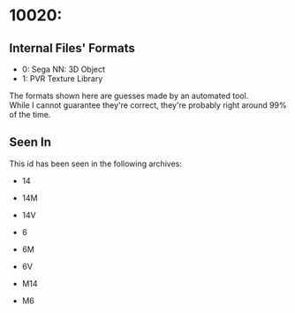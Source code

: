 # 10020: 



## Internal Files' Formats
- 0: Sega NN: 3D Object
- 1: PVR Texture Library

The formats shown here are guesses made by an automated tool.  
While I cannot guarantee they're correct, they're probably right around 99% of the time.

## Seen In

This id has been seen in the following archives:  

- 14  

- 14M  

- 14V  

- 6  

- 6M  

- 6V  

- M14  

- M6  
